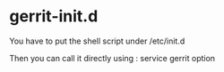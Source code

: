 # gerrit-init.d

You have to put the shell script under /etc/init.d

Then you can call it directly using : service gerrit option

